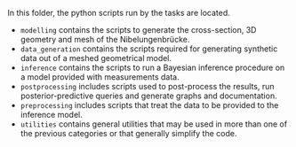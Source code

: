 In this folder, the python scripts run by the tasks are located.
- `modelling` contains the scripts to generate the cross-section, 3D geometry and mesh of the Nibelungenbrücke.
- `data_generation` contains the scripts required for generating synthetic data out of a meshed geometrical model.
- `inference` contains the scripts to run a Bayesian inference procedure on a model provided with measurements data.
- `postprocessing` includes scripts used to post-process the results, run posterior-predictive queries and generate graphs and documentation.
- `preprocessing` includes scripts that treat the data to be provided to the inference model.
- `utilities` contains general utilities that may be used in more than one of the previous categories or that generally simplify the code.